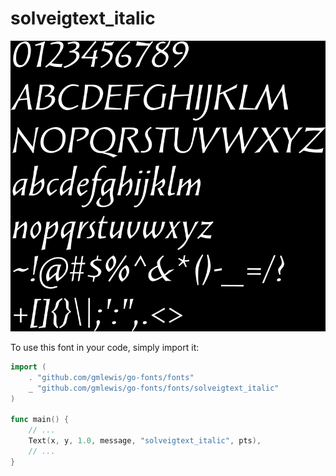 # solveigtext_italic

![solveigtext_italic](solveigtext_italic.png)

To use this font in your code, simply import it:

```go
import (
	. "github.com/gmlewis/go-fonts/fonts"
	_ "github.com/gmlewis/go-fonts/fonts/solveigtext_italic"
)

func main() {
	// ...
	Text(x, y, 1.0, message, "solveigtext_italic", pts),
	// ...
}
```
